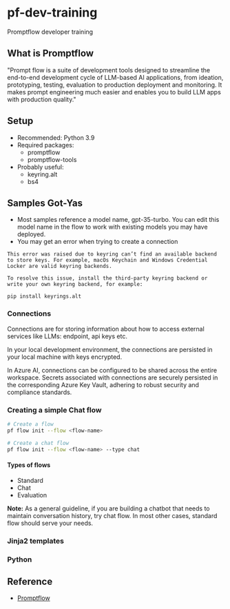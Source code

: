 # pf-dev-training
Promptflow developer training

## What is Promptflow

"Prompt flow is a suite of development tools designed to streamline the end-to-end development cycle of LLM-based AI applications, from ideation, prototyping, testing, evaluation to production deployment and monitoring. It makes prompt engineering much easier and enables you to build LLM apps with production quality."


## Setup

- Recommended: Python 3.9
- Required packages:
  - promptflow
  - promptflow-tools
- Probably useful:
  - keyring.alt
  - bs4

## Samples Got-Yas

- Most samples reference a model name, gpt-35-turbo. You can edit this model name in the flow to work with existing models you may have deployed.
- You may get an error when trying to create a connection
```text
This error was raised due to keyring can’t find an available backend to store keys. For example, macOs Keychain and Windows Credential Locker are valid keyring backends.

To resolve this issue, install the third-party keyring backend or write your own keyring backend, for example:

pip install keyrings.alt
```

### Connections

Connections are for storing information about how to access external services like LLMs: endpoint, api keys etc.

In your local development environment, the connections are persisted in your local machine with keys encrypted.

In Azure AI, connections can be configured to be shared across the entire workspace. Secrets associated with connections are securely persisted in the corresponding Azure Key Vault, adhering to robust security and compliance standards.

### Creating a simple Chat flow

```bash
# Create a flow
pf flow init --flow <flow-name>

# Create a chat flow
pf flow init --flow <flow-name> --type chat
```

#### Types of flows

- Standard
- Chat
- Evaluation

**Note:** As a general guideline, if you are building a chatbot that needs to maintain conversation history, try chat flow. In most other cases, standard flow should serve your needs.

### Jinja2 templates

### Python

## Reference

- [Promptflow](https://microsoft.github.io/promptflow/index.html)
